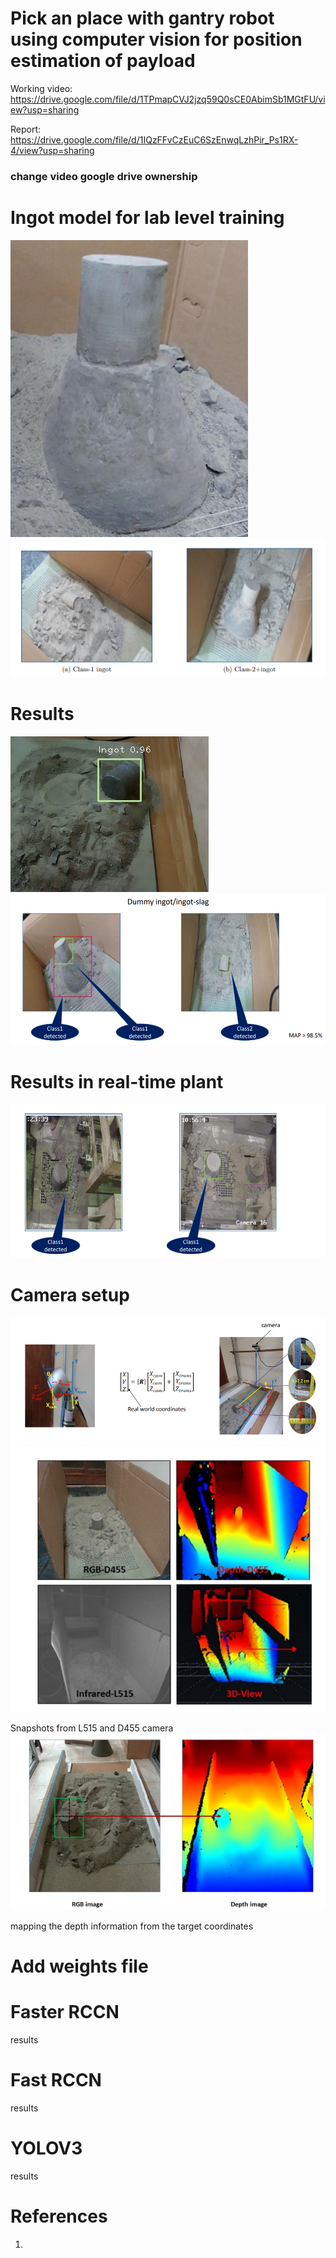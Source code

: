# Pick an place with gantry robot using computer vision for position estimation of payload


Working video:  https://drive.google.com/file/d/1TPmapCVJ2jzq59Q0sCE0AbimSb1MGtFU/view?usp=sharing

Report: https://drive.google.com/file/d/1IQzFFvCzEuC6SzEnwqLzhPir_Ps1RX-4/view?usp=sharing
### change video google drive ownership

# Ingot model for lab level training     
![](https://github.com/Mowbray-R-V/Gantry_control-pose_estimation/blob/main/ingot.PNG)
![](https://github.com/Mowbray-R-V/Gantry_control-pose_estimation/blob/main/classes.PNG)

# Results
![](https://github.com/Mowbray-R-V/Gantry_control-pose_estimation/blob/main/ingot_result.PNG)
![](https://github.com/Mowbray-R-V/Gantry_control-pose_estimation/blob/main/dummy-test.PNG)

# Results in real-time plant
![](https://github.com/Mowbray-R-V/Gantry_control-pose_estimation/blob/main/real-time.png)

# Camera setup
![](https://github.com/Mowbray-R-V/Gantry_control-pose_estimation/blob/main/camera.PNG)
![](https://github.com/Mowbray-R-V/Gantry_control-pose_estimation/blob/main/Snap-shots-from-L515-and-D455.PNG)

Snapshots from L515 and D455 camera
![](https://github.com/Mowbray-R-V/Gantry_control-pose_estimation/blob/main/mapping-depth-information-from-the-target-coordinates.PNG)

mapping the depth information from the target coordinates






# Add weights file

# Faster RCCN
results

# Fast RCCN
results

# YOLOV3
results


# References
1.
